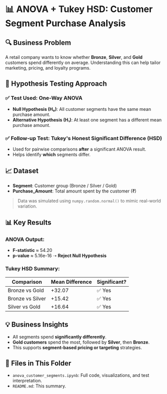 
# 📊 ANOVA + Tukey HSD: Customer Segment Purchase Analysis

## 🔍 Business Problem
A retail company wants to know whether **Bronze**, **Silver**, and **Gold** customers spend differently on average. Understanding this can help tailor marketing, pricing, and loyalty programs.

## 🧪 Hypothesis Testing Approach

### ✅ Test Used: **One-Way ANOVA**
- **Null Hypothesis (H₀)**: All customer segments have the same mean purchase amount.
- **Alternative Hypothesis (H₁)**: At least one segment has a different mean purchase amount.

### ✅ Follow-up Test: **Tukey's Honest Significant Difference (HSD)**
- Used for pairwise comparisons **after** a significant ANOVA result.
- Helps identify **which** segments differ.

## 📈 Dataset
- **Segment**: Customer group (Bronze / Silver / Gold)
- **Purchase_Amount**: Total amount spent by the customer (₹)

> Data was simulated using `numpy.random.normal()` to mimic real-world variation.

## 📊 Key Results

### ANOVA Output:
- **F-statistic** ≈ 54.20  
- **p-value** ≈ 5.16e-16 ➝ **Reject Null Hypothesis**

### Tukey HSD Summary:

| Comparison        | Mean Difference | Significant? |
|------------------|------------------|----------------|
| Bronze vs Gold   | +32.07           | ✅ Yes          |
| Bronze vs Silver | +15.42           | ✅ Yes          |
| Silver vs Gold   | +16.64           | ✅ Yes          |

## 💡 Business Insights
- All segments spend **significantly differently**.
- **Gold customers** spend the most, followed by **Silver**, then **Bronze**.
- This supports **segment-based pricing or targeting** strategies.

## 📂 Files in This Folder
- `anova_customer_segments.ipynb`: Full code, visualizations, and test interpretation.
- `README.md`: This summary.
